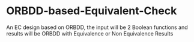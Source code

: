 # ORBDD-based-Equivalent-Check
An EC design based on ORBDD, the input will be 2 Boolean functions and results will be ORBDD with Equivalence or Non Equivalence Results
